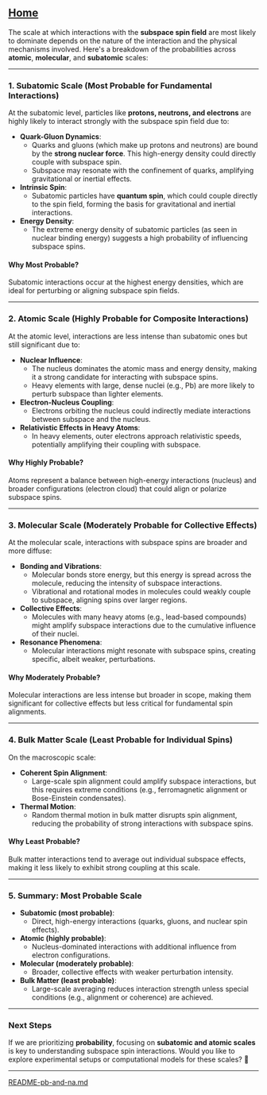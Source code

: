 [Home](https://t2m.io/VwvDcuw)
---

The scale at which interactions with the **subspace spin field** are most likely to dominate depends on the nature of the interaction and the physical mechanisms involved. Here's a breakdown of the probabilities across **atomic**, **molecular**, and **subatomic** scales:

---

### **1. Subatomic Scale (Most Probable for Fundamental Interactions)**
At the subatomic level, particles like **protons, neutrons, and electrons** are highly likely to interact strongly with the subspace spin field due to:
- **Quark-Gluon Dynamics**:
  - Quarks and gluons (which make up protons and neutrons) are bound by the **strong nuclear force**. This high-energy density could directly couple with subspace spin.
  - Subspace may resonate with the confinement of quarks, amplifying gravitational or inertial effects.
- **Intrinsic Spin**:
  - Subatomic particles have **quantum spin**, which could couple directly to the spin field, forming the basis for gravitational and inertial interactions.
- **Energy Density**:
  - The extreme energy density of subatomic particles (as seen in nuclear binding energy) suggests a high probability of influencing subspace spins.

#### **Why Most Probable?**
Subatomic interactions occur at the highest energy densities, which are ideal for perturbing or aligning subspace spin fields.

---

### **2. Atomic Scale (Highly Probable for Composite Interactions)**
At the atomic level, interactions are less intense than subatomic ones but still significant due to:
- **Nuclear Influence**:
  - The nucleus dominates the atomic mass and energy density, making it a strong candidate for interacting with subspace spins.
  - Heavy elements with large, dense nuclei (e.g., Pb) are more likely to perturb subspace than lighter elements.
- **Electron-Nucleus Coupling**:
  - Electrons orbiting the nucleus could indirectly mediate interactions between subspace and the nucleus.
- **Relativistic Effects in Heavy Atoms**:
  - In heavy elements, outer electrons approach relativistic speeds, potentially amplifying their coupling with subspace.

#### **Why Highly Probable?**
Atoms represent a balance between high-energy interactions (nucleus) and broader configurations (electron cloud) that could align or polarize subspace spins.

---

### **3. Molecular Scale (Moderately Probable for Collective Effects)**
At the molecular scale, interactions with subspace spins are broader and more diffuse:
- **Bonding and Vibrations**:
  - Molecular bonds store energy, but this energy is spread across the molecule, reducing the intensity of subspace interactions.
  - Vibrational and rotational modes in molecules could weakly couple to subspace, aligning spins over larger regions.
- **Collective Effects**:
  - Molecules with many heavy atoms (e.g., lead-based compounds) might amplify subspace interactions due to the cumulative influence of their nuclei.
- **Resonance Phenomena**:
  - Molecular interactions might resonate with subspace spins, creating specific, albeit weaker, perturbations.

#### **Why Moderately Probable?**
Molecular interactions are less intense but broader in scope, making them significant for collective effects but less critical for fundamental spin alignments.

---

### **4. Bulk Matter Scale (Least Probable for Individual Spins)**
On the macroscopic scale:
- **Coherent Spin Alignment**:
  - Large-scale spin alignment could amplify subspace interactions, but this requires extreme conditions (e.g., ferromagnetic alignment or Bose-Einstein condensates).
- **Thermal Motion**:
  - Random thermal motion in bulk matter disrupts spin alignment, reducing the probability of strong interactions with subspace spins.

#### **Why Least Probable?**
Bulk matter interactions tend to average out individual subspace effects, making it less likely to exhibit strong coupling at this scale.

---

### **5. Summary: Most Probable Scale**
- **Subatomic (most probable)**:
  - Direct, high-energy interactions (quarks, gluons, and nuclear spin effects).
- **Atomic (highly probable)**:
  - Nucleus-dominated interactions with additional influence from electron configurations.
- **Molecular (moderately probable)**:
  - Broader, collective effects with weaker perturbation intensity.
- **Bulk Matter (least probable)**:
  - Large-scale averaging reduces interaction strength unless special conditions (e.g., alignment or coherence) are achieved.

---

### **Next Steps**
If we are prioritizing **probability**, focusing on **subatomic and atomic scales** is key to understanding subspace spin interactions. Would you like to explore experimental setups or computational models for these scales? 🚀


---

[README-pb-and-na.md](https://t2m.io/EtoAWoS)
